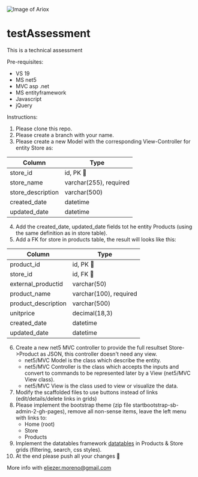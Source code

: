 ![Image of Ariox](https://images.squarespace-cdn.com/content/5d7967ad390e2854723922f4/1581104335639-FP6E3PJLAZ1P8SE6GKMB/Ariox_connecting_slogan.png?content-type=image%2Fpng)

# testAssessment
This is a technical assessment

Pre-requisites:
- VS 19
- MS net5
- MVC asp .net
- MS entityframework
- Javascript
- jQuery


Instructions:

1. Please clone this repo.
2. Please create a branch with your name.
3. Please create a new Model with the corresponding View-Controller for entity Store as:

Column | Type
------------ | -------------
store_id | id, PK :key:
store_name | varchar(255), required
store_description | varchar(500)
created_date | datetime
updated_date | datetime

4. Add the created_date, updated_date fields tot he entity Products (using the same definition as in store table).
5. Add a FK for store in products table, the result will looks like this:

Column | Type
------------ | -------------
product_id | id, PK :key:
store_id | id, FK :key:
external_productid | varchar(50)
product_name | varchar(100), required
product_description | varchar(500)
unitprice | decimal(18,3)
created_date | datetime
updated_date | datetime

6. Create a new net5 MVC controller to provide the full resultset Store->Product as JSON, this controller doesn't need any view.
    - net5/MVC Model is the class which describe the entity.
    - net5/MVC Controller is the class which accepts the inputs and convert to commands to be represented later by a View (net5/MVC View class).
    - net5/MVC View is the class used to view or visualize the data.
8. Modify the scaffolded files to use buttons instead of links (edit/details/delete links in grids)
9. Please implement the bootstrap theme (zip file startbootstrap-sb-admin-2-gh-pages), remove all non-sense items, leave the left menu with links to:
    -  Home (root)
    -  Store
    -  Products
10. Implement the datatables framework [datatables](https://datatables.net/) in Products & Store grids (filtering, search, css styles).
11. At the end please push all your changes :floppy_disk:

More info with eliezer.moreno@gmail.com
